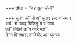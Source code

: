 +++
title = "०४ सुतः सोमो"

+++
सुतः᳓ सो᳓मो अ᳓सुताद् इन्द्र व᳓स्यान्  
अयं᳓ श्रे᳓याञ् चिकितु᳓षे र᳓णाय  
एतं᳓ तितिर्व उ᳓प याहि यज्ञं᳓  
ते᳓न वि᳓श्वास् त᳓विषीर् आ᳓ पृणस्व